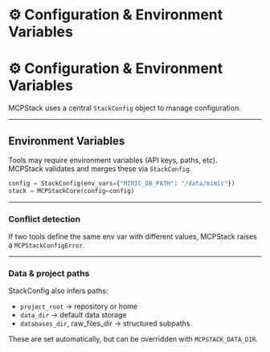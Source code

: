 # ⚙️ Configuration & Environment Variables
# ⚙️ Configuration & Environment Variables

MCPStack uses a central `StackConfig` object to manage configuration.

---

## Environment Variables

Tools may require environment variables (API keys, paths, etc).  
MCPStack validates and merges these via `StackConfig`.

```python
config = StackConfig(env_vars={"MIMIC_DB_PATH": "/data/mimic"})
stack = MCPStackCore(config=config)
```

---

### Conflict detection

If two tools define the same env var with different values, MCPStack raises a `MCPStackConfigError`.

---

### Data & project paths

StackConfig also infers paths:

* `project_root` → repository or home
* `data_dir` → default data storage
* `databases_dir`, raw_files_dir → structured subpaths

These are set automatically, but can be overridden with `MCPSTACK_DATA_DIR`.
